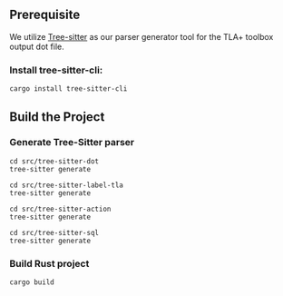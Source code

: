 
## Prerequisite


We utilize [Tree-sitter](https://tree-sitter.github.io/tree-sitter/) as our parser generator tool for the TLA+ toolbox output dot file.

### Install tree-sitter-cli:

    cargo install tree-sitter-cli

## Build the Project

### Generate Tree-Sitter parser

    cd src/tree-sitter-dot
    tree-sitter generate
    
    cd src/tree-sitter-label-tla
    tree-sitter generate

    cd src/tree-sitter-action
    tree-sitter generate
    
    cd src/tree-sitter-sql
    tree-sitter generate

### Build Rust project

    cargo build

